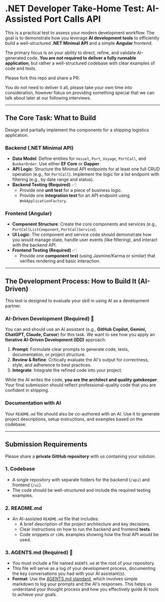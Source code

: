 # .NET Developer Take-Home Test: AI-Assisted Port Calls API

This is a practical test to assess your modern development workflow. The goal is to demonstrate how you leverage **AI development tools** to efficiently build a well-structured **.NET Minimal API** and a simple **Angular** frontend.

The primary focus is on your ability to direct, refine, and validate AI-generated code. **You are not required to deliver a fully runnable application**, but rather a well-structured codebase with clear examples of code and tests.

Please fork this repo and share a PR.

You do not need to deliver it all, please take your own time into consideration, however fokus on providing something special that we can talk about later at our following interviews.


-----

## The Core Task: What to Build

Design and partially implement the components for a shipping logistics application.

### Backend (.NET Minimal API)

  * **Data Model**: Define entities for `Vessel`, `Port`, `Voyage`, `PortCall`, and `BunkerOrder`. Use either **EF Core** or **Dapper**.
  * **API Logic**: Structure the Minimal API endpoints for at least one full CRUD operation (e.g., for `PortCall`). Implement the logic for a list endpoint with filtering (e.g., by date range and status).
  * **Backend Testing (Required)** ✅:
      * Provide one **unit test** for a piece of business logic.
      * Provide one **integration test** for an API endpoint using `WebApplicationFactory`.

### Frontend (Angular)

  * **Component Structure**: Create the core components and services (e.g., `PortCallListComponent`, `PortCallService`).
  * **UI Logic**: The component and service code should demonstrate how you would manage state, handle user events (like filtering), and interact with the backend API.
  * **Frontend Testing (Required)** ✅:
      * Provide one **component test** (using Jasmine/Karma or similar) that verifies rendering and basic interaction.

-----

## The Development Process: How to Build It (AI-Driven)

This test is designed to evaluate your skill in using AI as a development partner.

### AI-Driven Development (Required) 🤖

You can and should use an AI assistant (e.g., **GitHub Copilot, Gemini, ChatGPT, Claude, Cursor**) for this task. We want to see how you apply an **Iterative AI-Driven Development (IDD)** approach:

1.  **Prompt**: Formulate clear prompts to generate code, tests, documentation, or project structure.
2.  **Review & Refine**: Critically evaluate the AI's output for correctness, style, and adherence to best practices.
3.  **Integrate**: Integrate the refined code into your project.

While the AI writes the code, **you are the architect and quality gatekeeper**. Your final submission should reflect professional-quality code that you are confident in shipping.

### Documentation with AI

Your `README.md` file should also be co-authored with an AI. Use it to generate project descriptions, setup instructions, and examples based on the codebase.

-----

## Submission Requirements

Please share a **private GitHub repository** with us containing your solution.

### 1\. Codebase

  * A single repository with separate folders for the backend (`/api`) and frontend (`/ui`).
  * The code should be well-structured and include the required testing examples.

### 2\. README.md

  * An AI-assisted `README.md` file that includes:
      * A brief description of the project architecture and key decisions.
      * Clear instructions on how to run the backend and frontend **tests**.
      * Code snippets or `cURL` examples showing how the final API *would* be used.

### 3\. AGENTS.md (Required) 📝

  * You must include a file named `AGENTS.md` at the root of your repository.
  * This file will serve as a log of your development process, documenting the key conversations you had with your AI assistant(s).
  * **Format**: Use the [AGENTS.md standard](https://www.google.com/search?q=https://github.com/AI-Engineers/AGENTS/blob/main/AGENTS.md), which involves simple markdown to log your prompts and the AI's responses. This helps us understand your thought process and how you effectively guide AI tools to achieve your goals.
